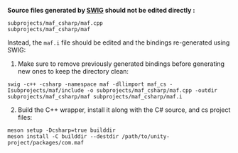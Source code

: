 
**Source files generated by [SWIG](https://swig.org/) should not be edited directly :**
```
subprojects/maf_csharp/maf.cpp
subprojects/maf_csharp/maf
```

Instead, the `maf.i` file should be edited and the bindings re-generated using SWIG:

1. Make sure to remove previously generated bindings before generating new ones to keep the directory clean:
```
swig -c++ -csharp -namespace maf -dllimport maf_cs -Isubprojects/maf/include -o subprojects/maf_csharp/maf.cpp -outdir subprojects/maf_csharp/maf subprojects/maf_csharp/maf.i
```

2. Build the C++ wrapper, install it along with the C# source, and cs project files:
```
meson setup -Dcsharp=true builddir
meson install -C builddir --destdir /path/to/unity-project/packages/com.maf
```
